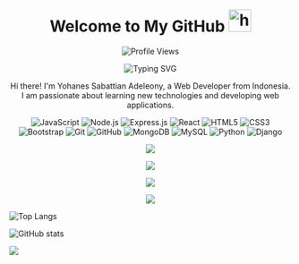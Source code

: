 <!-- Header -->
<h1 align="center">Welcome to My GitHub <img src="https://user-images.githubusercontent.com/1303154/88677602-1635ba80-d120-11ea-84d8-d263ba5fc3c0.gif" width="40px" alt="hi"><br></h1>
<p align="center">
  <img src="https://gpvc.arturio.dev/hansalrl" alt="Profile Views">
</p>

<!-- Typing SVG -->
<p align="center">
  <img src="https://readme-typing-svg.herokuapp.com?size=30&font=Satisfy&color=4c566a&center=true&vCenter=true&lines=Yohanes+Sabattian+Adeleony.;22+Tahun;Kota+Semarang+Jawa+Tengah" alt="Typing SVG">
</p>

<!-- About Me -->
<p align="center">
  Hi there! I'm Yohanes Sabattian Adeleony, a Web Developer from Indonesia.
  <br>
  I am passionate about learning new technologies and developing web applications.
</p>

<!-- Technologies -->
<p align="center">
  <img src="https://img.shields.io/badge/-JavaScript-black?style=flat-square&logo=javascript" alt="JavaScript">
  <img src="https://img.shields.io/badge/-Node.js-black?style=flat-square&logo=Node.js" alt="Node.js">
  <img src="https://img.shields.io/badge/-Express.js-black?style=flat-square&logo=Express" alt="Express.js">
  <img src="https://img.shields.io/badge/-React-black?style=flat-square&logo=react" alt="React">
  <img src="https://img.shields.io/badge/-HTML5-black?style=flat-square&logo=html5" alt="HTML5">
  <img src="https://img.shields.io/badge/-CSS3-black?style=flat-square&logo=css3" alt="CSS3">
  <img src="https://img.shields.io/badge/-Bootstrap-black?style=flat-square&logo=bootstrap" alt="Bootstrap">
  <img src="https://img.shields.io/badge/-Git-black?style=flat-square&logo=git" alt="Git">
  <img src="https://img.shields.io/badge/-GitHub-black?style=flat-square&logo=github" alt="GitHub">
  <img src="https://img.shields.io/badge/-MongoDB-black?style=flat-square&logo=mongodb" alt="MongoDB">
  <img src="https://img.shields.io/badge/-MySQL-black?style=flat-square&logo=mysql" alt="MySQL">
  <img src="https://img.shields.io/badge/-Python-black?style=flat-square&logo=python" alt="Python">
  <img src="https://img.shields.io/badge/-Django-black?style=flat-square&logo=django" alt="Django">
</p>

<p align="center">
  <a href="https://github.com/hansalrl"><img src="https://github-readme-stats.vercel.app/api?username=hansalrl&theme=tokyonight&show_icons=true" /></a>
</p>

<p align="center">
  <a href="https://github.com/hansalrl"><img src="https://github-readme-streak-stats.herokuapp.com?user=Fxc7&theme=tokyonight&hide_border=false&properties=background&border=%239611C5FF" /><a>
</p>
  
<p align="center">
  <a href="https://github.com/hansalrl"><img src="https://github-readme-stats.vercel.app/api/top-langs?username=hansalrl&theme=tokyonight&layout=compact" /></a>
</p>
  
<p align="center">
  <a href="https://github.com/hansalrl"><img src="https://github-profile-trophy.vercel.app/?username=hansalrl&theme=radical&margin-w=20&no-bg=true&no-frame=false" /><a>
</p>
  
<!-- GitHub Top Languages -->
![Top Langs](https://github-readme-stats.vercel.app/api/top-langs/?username=hansalrl&theme=dark)

<!-- GitHub Stats -->
![GitHub stats](https://github-readme-stats.vercel.app/api?username=hansalrl&show_icons=true&theme=dark)

<a href="https://whalesmining.com/?ref=hansalrl"><img src="https://whalesmining.com/banners/whalesmining468.gif"/></a>
